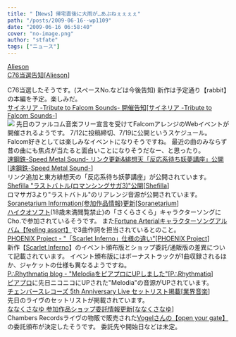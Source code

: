 ```yaml
---
title: "【News】帰宅直後に大雨が…あぶねぇぇぇぇ"
path: "/posts/2009-06-16--wp1109"
date: "2009-06-16 06:58:40"
cover: "no-image.png"
author: "stfate"
tags: ["ニュース"]
---
```


<style type="text/css">
<!--
p {white-space: pre-wrap};
-->
</style>

<a class="topics" href="http://www.alieson.net/html/" target="_blank">Alieson C76当選告知</a><span class="junre">[<a href="http://www.alieson.net/html/" target="_blank">Alieson</a>]</span>
<div class="news">C76当選したそうです。(スペースNo.などは今後告知)
新作は予定通り【rabbit】の本編を予定。楽しみだ。</div>
<a class="topics" href="http://cineraria-tfs.net/" target="_blank">サイネリア -Tribute to Falcom Sounds- 開催告知</a><span class="junre">[<a href="http://cineraria-tfs.net/" target="_blank">サイネリア -Tribute to Falcom Sounds-</a>]</span>
<div class="news"><a href="http://cineraria-tfs.net/" target="_blank"><img src="http://cineraria-tfs.net/bannerL_01.jpg"></a>
先日のファルコム音楽フリー宣言を受けてFalcomアレンジのWebイベントが開催されるようです。
7/12に投稿締切、7/19に公開というスケジュール。
Falcom好きとしては楽しみなイベントになりそうですね。
最近の曲のみならず昔の曲にも焦点が当たると面白いことになりそうだなー、と思ったり。</div>
<a class="topics" href="http://www.sm-sound.com/" target="_blank">速鋼鉄-Speed Metal Sound- リンク更新&緋想天「反応系待ち妖夢講座」公開</a><span class="junre">[<a href="http://www.sm-sound.com/" target="_blank">速鋼鉄-Speed Metal Sound-</a>]</span>
<div class="news">リンク追加と東方緋想天の「反応系待ち妖夢講座」が公開されています。</div>
<a class="topics" href="http://shefillaheavy-id.web.infoseek.co.jp/" target="_blank">Shefilla "ラストバトル(ロマンシングサガ3)"公開</a><span class="junre">[<a href="http://shefillaheavy-id.web.infoseek.co.jp/" target="_blank">Shefilla</a>]</span>
<div class="news">ロマサガ3より"ラストバトル"のリアレンジ音源が公開されています。</div>
<a class="topics" href="http://soranetarium.com/" target="_blank">Soranetarium Information(参加作品情報)更新</a><span class="junre">[<a href="http://soranetarium.com/" target="_blank">Soranetarium</a>]</span>
<div class="news"><a href="http://www.iam-hiquality.com/" target="_blank">ハイクオソフト</a>(18歳未満閲覧禁止)の「さくらさくら」キャラクターソングにCho.で参加されているそうです。
また<a href="http://marine.shop-pro.jp/?pid=13490924" target="_blank">Fortune Arterialキャラクターソングアルバム【feeling assort】</a>で3曲作詞を担当されているとのこと。</div>
<a class="topics" href="http://www.p-pr.info/" target="_blank">PHOENIX Project - "「Scarlet Inferno」仕様の違い"</a><span class="junre">[<a href="http://www.p-pr.info/" target="_blank">PHOENIX Project</a>]</span>
<div class="news">新作【<a href="http://www.p-pr.info/si/" target="_blank">Scarlet Inferno</a>】のイベント頒布版とショップ委託/通販版の差異について記載されています。
イベント頒布版にはボーナストラックが1曲収録されるほか、ジャケットの仕様も異なるようですね。</div>
<a class="topics" href="http://prq.blog44.fc2.com/" target="_blank">P∴Rhythmatiq blog - "MelodiaをピアプロにUPしました"</a><span class="junre">[<a href="http://prq.blog44.fc2.com/" target="_blank">P∴Rhythmatiq</a>]</span>
<div class="news"><a href="http://piapro.jp/aether_eru" target="_blank">ピアプロ</a>に先日ニコニコにUPされた"Melodia"の音源がUPされています。</div>
<a class="topics" href="http://www.chambers.co.jp/0614/setlist.htm" target="_blank">チェンバースレコーズ 5th Anniversary Live セットリスト掲載</a><span class="junre">[<a href="" target="_blank">業界音楽</a>]</span>
<div class="news">先日のライヴのセットリストが掲載されています。</div>
<a class="topics" href="http://7kusa-nayu.net/" target="_blank">ななくさなゆ 参加作品ショップ委託情報更新</a><span class="junre">[<a href="http://7kusa-nayu.net/" target="_blank">ななくさなゆ</a>]</span>
<div class="news">Chambers Recordsライヴの物販で販売された<a href="http://vogel01.web.fc2.com/page/cd/open_your_gate.htm" target="_blank">Vogelさんの【open your gate】</a>の委託頒布が決定したそうです。
委託先や開始日などは未定。</div>
